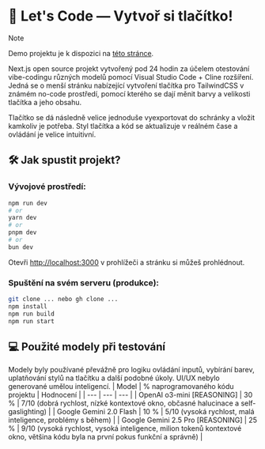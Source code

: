 # 🧠 Let's Code — Vytvoř si tlačítko!
> [!NOTE]
> Demo projektu je k dispozici na [této stránce](https://tlacitko.lets-code.cz).

Next.js open source projekt vytvořený pod 24 hodin za účelem otestování vibe-codingu různých modelů pomocí Visual Studio Code + Cline rozšíření.
Jedná se o menší stránku nabízející vytvoření tlačítka pro TailwindCSS v známém no-code prostředí, pomocí kterého se dají měnit barvy a velikosti tlačítka a jeho obsahu.

Tlačítko se dá následně velice jednoduše vyexportovat do schránky a vložit kamkoliv je potřeba. Styl tlačítka a kód se aktualizuje v reálném čase a ovládání je velice intuitivní.

## 🛠️ Jak spustit projekt?
### Vývojové prostředí:
```bash
npm run dev
# or
yarn dev
# or
pnpm dev
# or
bun dev
```

Otevři [http://localhost:3000](http://localhost:3000) v prohlížeči a stránku si můžeš prohlédnout.

### Spuštění na svém serveru (produkce):
```bash
git clone ... nebo gh clone ...
npm install
npm run build
npm run start
```

## 💻 Použité modely při testování
Modely byly používané převážně pro logiku ovládání inputů, vybírání barev, uplatňování stylů na tlačítku a další podobné úkoly. UI/UX nebylo generované umělou inteligencí.
| Model | % naprogramovaného kódu projektu | Hodnocení |
| --- | --- | --- |
| OpenAI o3-mini [REASONING] | 30 % | 7/10 (dobrá rychlost, nízké kontextové okno, občasné halucinace a self-gaslighting) |
| Google Gemini 2.0 Flash | 10 % | 5/10 (vysoká rychlost, malá inteligence, problémy s během) |
| Google Gemini 2.5 Pro [REASONING] | 25 % | 9/10 (vysoká rychlost, vysoká inteligence, milion tokenů kontextové okno, většina kódu byla na první pokus funkční a správně) |

